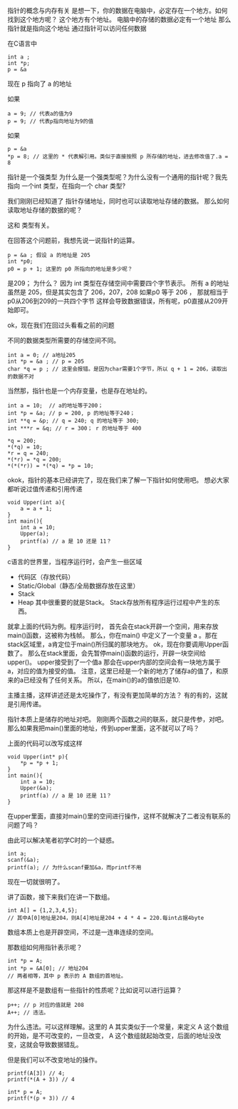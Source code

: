 指针的概念与内存有关
是想一下，你的数据在电脑中，必定存在一个地方。如何找到这个地方呢？
这个地方有个地址。
电脑中的存储的数据必定有一个地址
那么指针就是指向这个地址
通过指针可以访问任何数据

在C语言中
```
int a ;
int *p;
p = &a
```
现在 p 指向了 a 的地址

如果
```
a = 9; // 代表a的值为9
p = 9; // 代表p指向地址为9的值
```

如果
```
p = &a 
*p = 8; // 这里的 * 代表解引用。类似于直接按照 p 所存储的地址，进去修改值了.a = 8
```


指针是一个强类型
为什么是一个强类型呢？为什么没有一个通用的指针呢？我先指向 一个int 类型，在指向一个 char 类型?

我们刚刚已经知道了 指针存储地址，同时也可以读取地址存储的数据。
那么如何读取地址存储的数据的呢？

这和 类型有关。

在回答这个问题前，我想先说一说指针的运算。

```
p = &a ; 假设 a 的地址是 205
int *p0;
p0 = p + 1; 这里的 p0 所指向的地址是多少呢？
```
是209；
为什么？
因为 int 类型在存储空间中需要四个字节表示。
所有 a 的地址虽然是 205，但是其实包含了 206，207，208
如果p0 等于 206 ， 那就相当于 p0从206到209的一共四个字节
这样会导致数据错误，所有呢，p0直接从209开始即可。

ok，现在我们在回过头看看之前的问题

不同的数据类型所需要的存储空间不同。
```
int a = 0; // a地址205
int *p = &a ; // p = 205
char *q = p ; // 这里会报错。是因为char需要1个字节，所以 q + 1 = 206，读取出的数据不对
```



当然那，指针也是一个内存变量，也是存在地址的。
```
int a = 10;  // a的地址等于200；
int *p = &a; // p = 200, p 的地址等于240；
int **q = &p; // q = 240; q 的地址等于 300;
int ***r = &q; // r = 300； r 的地址等于 400

*q = 200;
*(*q) = 10;
*r = q = 240;
*(*r) = *q = 200;
*(*(*r)) = *(*q) = *p = 10;
```

okok，指针的基本已经讲完了，现在我们来了解一下指针如何使用吧。
想必大家都听说过值传递和引用传递
```
void Upper(int a){
	a = a + 1;
}
int main(){
	int a = 10;
	Upper(a);
	printf(a) // a 是 10 还是 11？
}
```
c语言的世界里，当程序运行时，会产生一些区域
- 代码区（存放代码）
- Static/Global（静态/全局数据存放在这里）
- Stack
- Heap
其中很重要的就是Stack。
Stack存放所有程序运行过程中产生的东西。

就拿上面的代码为例。程序运行时，
首先会在stack开辟一个空间，用来存放main()函数，这被称为栈帧。
那么，你在main() 中定义了一个变量 a 。那在stack区域里，a肯定位于main()所归属的那块地方。
ok，现在你要调用Upper函数了。
那么在stack里面，会先暂停main()函数的运行，开辟一块空间给upper()。
upper接受到了一个值a
那会在upper内部的空间会有一块地方属于 a，对应的值为接受的值。
注意，这里已经是一个新的地方了储存a的值了，和原来的a已经没有了任何关系。
所以，在main()的a的值依旧是10.

主播主播，这样讲述还是太吃操作了，有没有更加简单的方法？
有的有的，这就是引用传递。

指针本质上是储存的地址对吧。
刚刚两个函数之间的联系，就只是传参，对吧。
那么如果我把main()里面的地址，传到upper里面，这不就可以了吗？

上面的代码可以改写成这样
```
void Upper(int* p){
	*p = *p + 1;
}
int main(){
	int a = 10;
	Upper(&a);
	printf(a) // a 是 10 还是 11？
}
```
在upper里面，直接对main()里的空间进行操作，这样不就解决了二者没有联系的问题了吗？

由此可以解决笔者初学C时的一个疑惑。
```
int a;
scanf(&a); 
printf(a); // 为什么scanf要加&a，而printf不用
```
现在一切就很明了。


讲了函数，接下来我们在讲一下数组。
```
int A[] = {1,2,3,4,5};
// 其中A[0]地址是204，则A[4]地址是204 + 4 * 4 = 220.每int占据4byte
```
数组本质上也是开辟空间，不过是一连串连续的空间。

那数组如何用指针表示呢？
```
int *p = A;
int *p = &A[0]; // 地址204
// 两者相等，其中 p 表示的 A 数组的首地址。
```

那这样是不是数组有一些指针的性质呢？比如说可以进行运算？
```
p++; // p 对应的值就是 208
A++; // 违法。
```
为什么违法。可以这样理解。这里的 A 其实类似于一个常量，来定义 A 这个数组的开始，是不可改变的，一旦改变， A 这个数组就起始改变，后面的地址没改变，这就会导致数据错乱。

但是我们可以不改变地址的操作。
```
printf(A[3]) // 4;
printf(*(A + 3)) // 4

int* p = A;
printf(*(p + 3)) // 4
```

